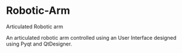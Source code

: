 # Robotic-Arm
Articulated Robotic arm 

An articulated robotic arm controlled using an User Interface designed using Pyqt and QtDesigner.

